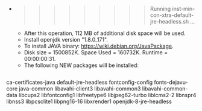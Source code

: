 * >>>>>>>>> Running inst-min-con-xtra-default-jre-headless.sh ...
  * After this operation, 112 MB of additional disk space will be used.
  * Install openjdk version "1.8.0_171".
  * To install JAVA binary: https://wiki.debian.org/JavaPackage.
  * Disk size = 1500852K. Space Used = 160732K. Runtime = 00:00:00:31.
  * The following NEW packages will be installed:
  ```bash
ca-certificates-java default-jre-headless fontconfig-config fonts-dejavu-core java-common
libavahi-client3 libavahi-common3 libavahi-common-data libcups2 libfontconfig1
libfreetype6 libjpeg62-turbo liblcms2-2 libnspr4 libnss3
libpcsclite1 libpng16-16 libxrender1 openjdk-8-jre-headless
  ```
